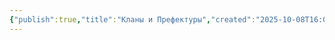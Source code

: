 ```yaml
---
{"publish":true,"title":"Кланы и Префектуры","created":"2025-10-08T16:08:55.256+02:00","modified":"2025-10-12T15:08:52.179+02:00","cssclasses":""}
---
```


